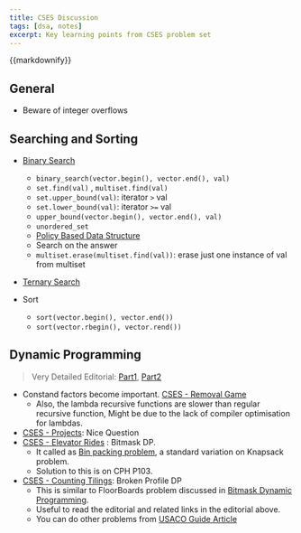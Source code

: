 ```yaml
---
title: CSES Discussion
tags: [dsa, notes]
excerpt: Key learning points from CSES problem set
---
```

{{markdownify}}

## General
* Beware of integer overflows


## Searching and Sorting
* [Binary Search](/dsa/binary-search-notes)
    - `binary_search(vector.begin(), vector.end(), val)`
    - `set.find(val)` , `multiset.find(val)`
    - `set.upper_bound(val)`: iterator `>` val
    - `set.lower_bound(val)`: iterator `>=` val
    - `upper_bound(vector.begin(), vector.end(), val)`
    - `unordered_set`
    - [Policy Based Data Structure](/dsa/policy-based-data-structure-in-cpp)
    - Search on the answer
    - `multiset.erase(multiset.find(val))`: erase just one instance of val from multiset

* [Ternary Search](/dsa/binary-search-notes#ternary-search)

* Sort
    - `sort(vector.begin(), vector.end())`
    - `sort(vector.rbegin(), vector.rend())`

## Dynamic Programming
> Very Detailed Editorial: [Part1](https://codeforces.com/blog/entry/70018), [Part2](https://codeforces.com/blog/entry/111675)

* Constand factors become important. [CSES - Removal Game](https://cses.fi/problemset/task/1097)
    - Also, the lambda recursive functions are slower than regular recursive function, Might be due to the lack of compiler optimisation for lambdas.
* [CSES - Projects](https://cses.fi/problemset/task/1140): Nice Question
* [CSES - Elevator Rides](https://cses.fi/problemset/task/1653) : Bitmask DP. 
    - It called as [Bin packing problem](https://en.wikipedia.org/wiki/Bin_packing_problem), a standard variation on Knapsack problem.
    - Solution to this is on CPH P103. 
* [CSES - Counting Tilings](https://cses.fi/problemset/task/2181/): Broken Profile DP
    - This is similar to FloorBoards problem discussed in [Bitmask Dynamic Programming](https://www.youtube.com/watch?v=rlTkd4yOQpE).
    - Useful to read the editorial and related links in the editorial above.
    - You can do other problems from [USACO Guide Article](https://usaco.guide/adv/dp-more?lang=cpp#dp-on-broken-profile)
